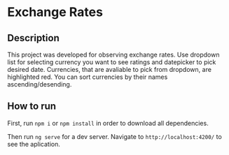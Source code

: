 # Exchange Rates

## Description

This project was developed for observing exchange rates. Use dropdown list for selecting currency you want to see ratings and datepicker to pick desired date.
Currencies, that are avaliable to pick from dropdown, are highlighted red. You can sort currencies by their names ascending/desending.

## How to run

First, run `npm i` or `npm install` in order to download all dependencies.

 Then run `ng serve` for a dev server. Navigate to `http://localhost:4200/` to see the aplication. 




